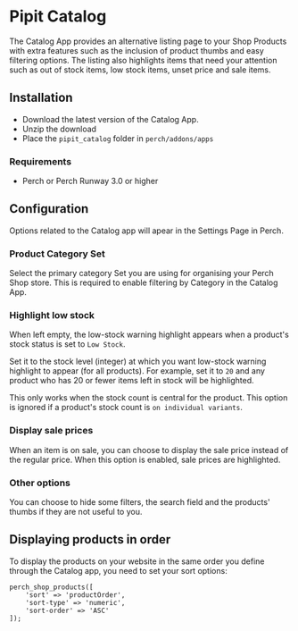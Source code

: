 # Pipit Catalog
The Catalog App provides an alternative listing page to your Shop Products with extra features such as the inclusion of product thumbs and easy filtering options. The listing also highlights items that need your attention such as out of stock items, low stock items, unset price and sale items.

## Installation
- Download the latest version of the Catalog App.
- Unzip the download
- Place the `pipit_catalog` folder in `perch/addons/apps`


### Requirements
- Perch or Perch Runway 3.0 or higher


## Configuration
Options related to the Catalog app will apear in the Settings Page in Perch.

### Product Category Set
Select the primary category Set you are using for organising your Perch Shop store. This is required to enable filtering by Category in the Catalog App.


### Highlight low stock
When left empty, the low-stock warning highlight appears when a product's stock status is set to `Low Stock`.

Set it to the stock level (integer) at which you want low-stock warning highlight to appear (for all products). For example, set it to `20` and any product who has 20 or fewer items left in stock will be highlighted.

This only works when the stock count is central for the product. This option is ignored if a product's stock count is `on individual variants`.


### Display sale prices
When an item is on sale, you can choose to display the sale price instead of the regular price. When this option is enabled, sale prices are highlighted.


### Other options
You can choose to hide some filters, the search field and the products' thumbs if they are not useful to you.


## Displaying products in order
To display the products on your website in the same order you define through the Catalog app, you need to set your sort options:

```
perch_shop_products([
    'sort' => 'productOrder',
    'sort-type' => 'numeric',
    'sort-order' => 'ASC'
]);
```